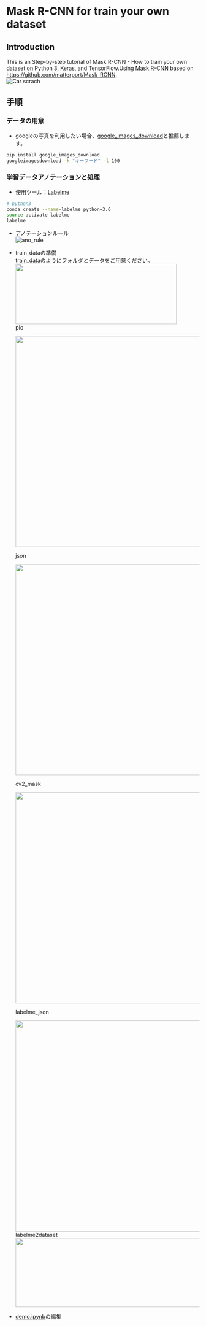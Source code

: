 # Mask R-CNN for train your own dataset
## Introduction
This is an Step-by-step tutorial of Mask R-CNN - How to train your own dataset on Python 3, Keras, and TensorFlow.Using [Mask R-CNN](https://arxiv.org/abs/1703.06870) based on https://github.com/matterport/Mask_RCNN.   
![Car scrach](figures/title.png)
## 手順
### データの用意
* googleの写真を利用したい場合、[google_images_download](https://github.com/hardikvasa/google-images-download)と推薦します。  
 ```bash
 pip install google_images_download  
 googleimagesdownload -k "キーワード" -l 100
 ```
### 学習データアノテーションと処理
* 使用ツール：[Labelme](https://github.com/wkentaro/labelme)  
 ```bash
 # python3
 conda create --name=labelme python=3.6  
 source activate labelme  
 labelme
 ```
* アノテーションルール  
![ano_rule](figures/labelme_rule.png)
* train_dataの準備  
 [train_data](train_data)のようにフォルダとデータをご用意ください。  
  <img width="420" height="157" src=figures/train_data_format.png/>  
  pic    
  <div align=center><img width="600" height="550" src=figures/pic.png/></div>

  json   
  <div align=center><img width="600" height="550" src=figures/json.png/></div>  
  
  cv2_mask  
  <div align=center><img width="600" height="550" src=figures/cv2_mask.png/></div>  
  
  labelme_json  
  <div align=center><img width="600" height="550" src=figures/labelme_json.png/></div>  
  labelme2dataset  
  <div align=center><img width="600" height="180" src=figures/labelme2dataset.png/></div> 
  



* [demo.ipynb](samples/demo.ipynb)の編集 
 

